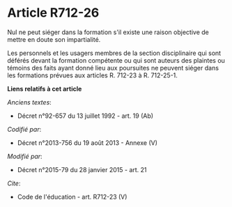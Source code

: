 # Article R712-26

Nul ne peut siéger dans la formation s'il existe une raison objective de mettre en doute son impartialité. 

Les personnels et les usagers membres de la section disciplinaire qui sont déférés devant la formation compétente ou qui sont
auteurs des plaintes ou témoins des faits ayant donné lieu aux poursuites ne peuvent siéger dans les formations prévues aux
articles R. 712-23 à R. 712-25-1.

**Liens relatifs à cet article**

_Anciens textes_:

  - Décret n°92-657 du 13 juillet 1992 - art. 19 (Ab)

_Codifié par_:

  - Décret n°2013-756 du 19 août 2013 -  Annexe (V)

_Modifié par_:

  - Décret n°2015-79 du 28 janvier 2015 - art. 21

_Cite_:

  - Code de l'éducation - art. R712-23 (V)

